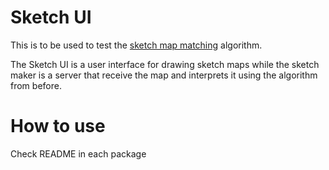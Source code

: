 # Sketch UI

This is to be used to test the [sketch map matching](https://github.com/MalcolmMielle/sketch_map_matching) algorithm.

The Sketch UI is a user interface for drawing sketch maps while the sketch maker is a server that receive the map and interprets it using the algorithm from before.

# How to use

Check README in each package